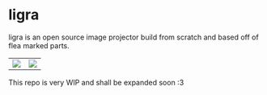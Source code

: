 # ligra

ligra is an open source image projector build from scratch and based off of flea marked parts.

<table>
  <tbody>
    <tr>
      <td>
        <img src="imges/signal-2024-06-01-161329_003.jpeg"/>
      </td>
      <td>
        <img src="imges/signal-2024-06-01-161329_004.jpeg"/>
      </td>
    </tr>
  </tbody>
</table>


This repo is very WIP and shall be expanded soon :3
